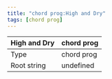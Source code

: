```yaml
---
title: "chord prog:High and Dry"
tags: [chord prog]
---
```


|High and Dry|chord prog|
|---|---|
|Type|chord prog|
|Root string|undefined|

